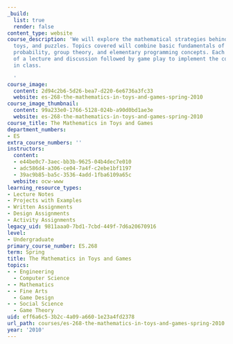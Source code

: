 ```yaml
---
_build:
  list: true
  render: false
content_type: website
course_description: 'We will explore the mathematical strategies behind popular games,
  toys, and puzzles. Topics covered will combine basic fundamentals of game theory,
  probability, group theory, and elementary programming concepts. Each week will consist
  of a lecture and discussion followed by game play to implement the concepts learned
  in class.

  '
course_image:
  content: 2d94c2b6-5d26-bea7-d220-6e6736a3fc33
  website: es-268-the-mathematics-in-toys-and-games-spring-2010
course_image_thumbnail:
  content: 99a233e0-1766-5128-024b-a90d0bd1ae3e
  website: es-268-the-mathematics-in-toys-and-games-spring-2010
course_title: The Mathematics in Toys and Games
department_numbers:
- ES
extra_course_numbers: ''
instructors:
  content:
  - e44be0c7-3aec-bb3b-9625-04b4dec7e010
  - adc586d4-a306-ce04-7a4f-c2ebe1bf1197
  - 39ac9b85-ba5c-3536-4add-1fba6109a65c
  website: ocw-www
learning_resource_types:
- Lecture Notes
- Projects with Examples
- Written Assignments
- Design Assignments
- Activity Assignments
legacy_uid: 9811aaa0-7bd1-7cbd-449f-7d6a20670916
level:
- Undergraduate
primary_course_number: ES.268
term: Spring
title: The Mathematics in Toys and Games
topics:
- - Engineering
  - Computer Science
- - Mathematics
- - Fine Arts
  - Game Design
- - Social Science
  - Game Theory
uid: eff6a6c5-3b2c-4a09-a660-1e23a4fd2378
url_path: courses/es-268-the-mathematics-in-toys-and-games-spring-2010
year: '2010'
---
```

